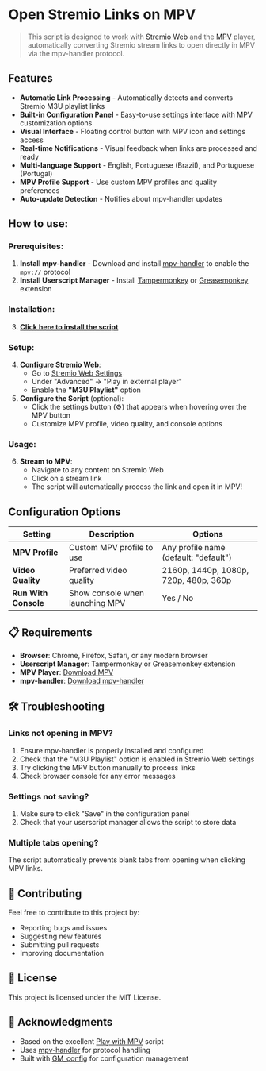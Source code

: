 # Open Stremio Links on MPV

> This script is designed to work with [Stremio Web](https://web.stremio.com/) and the [MPV](https://mpv.io/) player, automatically converting Stremio stream links to open directly in MPV via the mpv-handler protocol.

## Features

- **Automatic Link Processing** - Automatically detects and converts Stremio M3U playlist links
- **Built-in Configuration Panel** - Easy-to-use settings interface with MPV customization options
- **Visual Interface** - Floating control button with MPV icon and settings access
- **Real-time Notifications** - Visual feedback when links are processed and ready
- **Multi-language Support** - English, Portuguese (Brazil), and Portuguese (Portugal)
- **MPV Profile Support** - Use custom MPV profiles and quality preferences
- **Auto-update Detection** - Notifies about mpv-handler updates

## How to use:

### Prerequisites:
1. **Install mpv-handler** - Download and install [mpv-handler](https://github.com/akiirui/mpv-handler) to enable the `mpv://` protocol
2. **Install Userscript Manager** - Install [Tampermonkey](https://www.tampermonkey.net/) or [Greasemonkey](https://www.greasespot.net/) extension

### Installation:
3. **[Click here to install the script](https://github.com/ang3lo-azevedo/open-stremio-links-on-mpv/raw/refs/heads/main/open-stremio-links-on-mpv.user.js)**

### Setup:
4. **Configure Stremio Web**:
   - Go to [Stremio Web Settings](https://web.stremio.com/#/settings)
   - Under "Advanced" → "Play in external player"
   - Enable the **"M3U Playlist"** option
5. **Configure the Script** (optional):
   - Click the settings button (⚙️) that appears when hovering over the MPV button
   - Customize MPV profile, video quality, and console options

### Usage:
6. **Stream to MPV**:
   - Navigate to any content on Stremio Web
   - Click on a stream link
   - The script will automatically process the link and open it in MPV!

## Configuration Options

| Setting | Description | Options |
|---------|-------------|---------|
| **MPV Profile** | Custom MPV profile to use | Any profile name (default: "default") |
| **Video Quality** | Preferred video quality | 2160p, 1440p, 1080p, 720p, 480p, 360p |
| **Run With Console** | Show console when launching MPV | Yes / No |

## 📋 Requirements

- **Browser**: Chrome, Firefox, Safari, or any modern browser
- **Userscript Manager**: Tampermonkey or Greasemonkey extension
- **MPV Player**: [Download MPV](https://mpv.io/installation/)
- **mpv-handler**: [Download mpv-handler](https://github.com/akiirui/mpv-handler/releases/latest)

## 🛠️ Troubleshooting

### Links not opening in MPV?
1. Ensure mpv-handler is properly installed and configured
2. Check that the "M3U Playlist" option is enabled in Stremio Web settings
3. Try clicking the MPV button manually to process links
4. Check browser console for any error messages

### Settings not saving?
1. Make sure to click "Save" in the configuration panel
2. Check that your userscript manager allows the script to store data

### Multiple tabs opening?
The script automatically prevents blank tabs from opening when clicking MPV links.

## 🤝 Contributing

Feel free to contribute to this project by:
- Reporting bugs and issues
- Suggesting new features
- Submitting pull requests
- Improving documentation

## 📝 License

This project is licensed under the MIT License.

## 🙏 Acknowledgments

- Based on the excellent [Play with MPV](https://greasyfork.org/en/scripts/416271-play-with-mpv) script
- Uses [mpv-handler](https://github.com/akiirui/mpv-handler) for protocol handling
- Built with [GM_config](https://github.com/sizzlemctwizzle/GM_config) for configuration management

